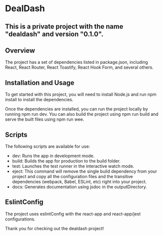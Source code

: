 # DealDash

## This is a private project with the name "dealdash" and version "0.1.0".

## Overview

The project has a set of dependencies listed in package.json, including React, React Router, React Toastify, React Hook Form, and several others.

## Installation and Usage

To get started with this project, you will need to install Node.js and run npm install to install the dependencies.

Once the dependencies are installed, you can run the project locally by running npm run dev. You can also build the project using npm run build and serve the built files using npm run wee.

## Scripts

The following scripts are available for use:

- dev: Runs the app in development mode.
- build: Builds the app for production to the build folder.
- test: Launches the test runner in the interactive watch mode.
- eject: This command will remove the single build dependency from your project and copy all the configuration files and the transitive dependencies (webpack, Babel, ESLint, etc) right into your project.
- docs: Generates documentation using jsdoc in the outputDirectory.

## EslintConfig

The project uses eslintConfig with the react-app and react-app/jest configurations.

Thank you for checking out the dealdash project!
